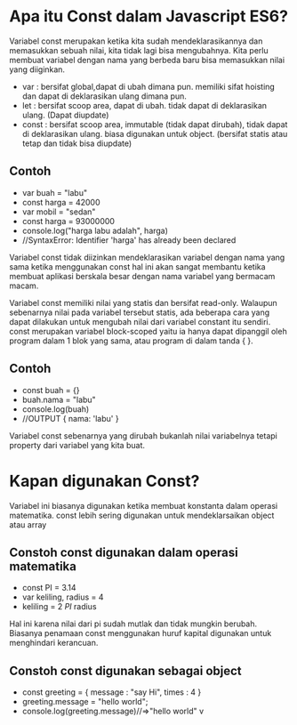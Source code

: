 # Apa itu Const dalam Javascript ES6?

Variabel const merupakan ketika kita sudah mendeklarasikannya dan memasukkan sebuah nilai, kita tidak lagi bisa mengubahnya. Kita perlu membuat variabel dengan nama yang berbeda baru bisa memasukkan nilai yang diiginkan.

- var : bersifat global,dapat di ubah dimana pun. memiliki sifat hoisting dan dapat di deklarasikan ulang dimana pun.
- let : bersifat scoop area, dapat di ubah. tidak dapat di deklarasikan ulang. (Dapat diupdate)
- const : bersifat scoop area, immutable (tidak dapat dirubah), tidak dapat di deklarasikan ulang. biasa digunakan untuk object. (bersifat statis atau tetap dan tidak bisa diupdate)

## Contoh

- var buah = "labu"
- const harga = 42000
- var mobil = "sedan"
- const harga = 93000000
- console.log("harga labu adalah", harga)
- //SyntaxError: Identifier 'harga' has already been declared

Variabel const tidak diizinkan mendeklarasikan variabel dengan nama yang sama ketika menggunakan const hal ini akan sangat membantu ketika membuat aplikasi berskala besar dengan nama variabel yang bermacam macam.

Variabel const memiliki nilai yang statis dan bersifat read-only. Walaupun sebenarnya nilai pada variabel tersebut statis, ada beberapa cara yang dapat dilakukan untuk mengubah nilai dari variabel constant itu sendiri. const merupakan variabel block-scoped yaitu ia hanya dapat dipanggil oleh program dalam 1 blok yang sama, atau program di dalam tanda { }.

## Contoh

- const buah = {}
- buah.nama = "labu"
- console.log(buah)
- //OUTPUT { nama: 'labu' }

Variabel const sebenarnya yang dirubah bukanlah nilai variabelnya tetapi property dari variabel yang kita buat.

# Kapan digunakan Const?

Variabel ini biasanya digunakan ketika membuat konstanta dalam operasi matematika. const lebih sering digunakan untuk mendeklarsaikan object atau array

## Constoh const digunakan dalam operasi matematika

- const PI = 3.14
- var keliling, radius = 4
- keliling = 2 *PI* radius

Hal ini karena nilai dari pi sudah mutlak dan tidak mungkin berubah. Biasanya penamaan const menggunakan huruf kapital digunakan untuk menghindari kerancuan.

## Constoh const digunakan sebagai object

- const greeting = {
        message : "say Hi",
        times : 4
    }
- greeting.message = "hello world";
- console.log(greeting.message)//=>"hello world"
v
